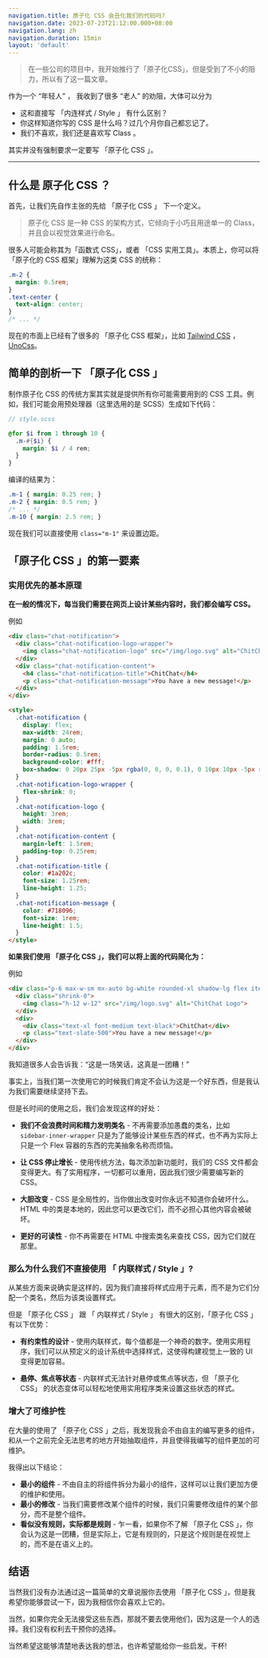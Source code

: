 ```yaml
---
navigation.title: 原子化 CSS 会丑化我们的代码吗?
navigation.date: 2023-07-23T21:12:00.000+08:00
navigation.lang: zh
navigation.duration: 15min
layout: 'default'
---
```


> 在一些公司的项目中，我开始推行了「原子化CSS」，但是受到了不小的阻力，所以有了这一篇文章。

作为一个 “年轻人” ， 我收到了很多 “老人” 的劝阻，大体可以分为

- 这和直接写 「内连样式 / Style 」 有什么区别？
- 你这样知道你写的 CSS 是什么吗？过几个月你自己都忘记了。
- 我们不喜欢，我们还是喜欢写 Class 。

其实并没有强制要求一定要写 「原子化 CSS 」。

---

## 什么是 原子化 CSS ？

首先，让我们先自作主张的先给 「原子化 CSS 」 下一个定义。

> 原子化 CSS 是一种 CSS 的架构方式，它倾向于小巧且用途单一的 Class，并且会以视觉效果进行命名。

很多人可能会称其为「函数式 CSS」，或者 「CSS 实用工具」。本质上，你可以将「原子化的 CSS 框架」理解为这类 CSS 的统称：

```css
.m-2 {
  margin: 0.5rem;
}
.text-center {
  text-align: center;
}
/* ... */
```

现在的市面上已经有了很多的 「原子化 CSS 框架」，比如 [Tailwind CSS](https://tailwindcss.com/) ，[UnoCss](https://unocss.dev/)。

## 简单的剖析一下 「原子化 CSS 」

制作原子化 CSS 的传统方案其实就是提供所有你可能需要用到的 CSS 工具。例如，我们可能会用预处理器（这里选用的是 SCSS）生成如下代码：

```scss
// style.scss

@for $i from 1 through 10 {
  .m-#{$i} {
    margin: $i / 4 rem;
  }
}
```

编译的结果为：

```css
.m-1 { margin: 0.25 rem; }
.m-2 { margin: 0.5 rem; }
/* ... */
.m-10 { margin: 2.5 rem; }
```

现在我们可以直接使用 `class="m-1"` 来设置边距。

## 「原子化 CSS 」的第一要素

### 实用优先的基本原理

**在一般的情况下，每当我们需要在网页上设计某些内容时，我们都会编写 CSS。**

例如

```html
<div class="chat-notification">
  <div class="chat-notification-logo-wrapper">
    <img class="chat-notification-logo" src="/img/logo.svg" alt="ChitChat Logo">
  </div>
  <div class="chat-notification-content">
    <h4 class="chat-notification-title">ChitChat</h4>
    <p class="chat-notification-message">You have a new message!</p>
  </div>
</div>

<style>
  .chat-notification {
    display: flex;
    max-width: 24rem;
    margin: 0 auto;
    padding: 1.5rem;
    border-radius: 0.5rem;
    background-color: #fff;
    box-shadow: 0 20px 25px -5px rgba(0, 0, 0, 0.1), 0 10px 10px -5px rgba(0, 0, 0, 0.04);
  }
  .chat-notification-logo-wrapper {
    flex-shrink: 0;
  }
  .chat-notification-logo {
    height: 3rem;
    width: 3rem;
  }
  .chat-notification-content {
    margin-left: 1.5rem;
    padding-top: 0.25rem;
  }
  .chat-notification-title {
    color: #1a202c;
    font-size: 1.25rem;
    line-height: 1.25;
  }
  .chat-notification-message {
    color: #718096;
    font-size: 1rem;
    line-height: 1.5;
  }
</style>
```

**如果我们使用 「原子化 CSS 」，我们可以将上面的代码简化为：**

例如

```html
<div class="p-6 max-w-sm mx-auto bg-white rounded-xl shadow-lg flex items-center space-x-4">
  <div class="shrink-0">
    <img class="h-12 w-12" src="/img/logo.svg" alt="ChitChat Logo">
  </div>
  <div>
    <div class="text-xl font-medium text-black">ChitChat</div>
    <p class="text-slate-500">You have a new message!</p>
  </div>
</div>
```

我知道很多人会告诉我：“这是一场笑话，这真是一团糟！”

事实上，当我们第一次使用它的时候我们肯定不会认为这是一个好东西，但是我认为我们需要继续坚持下去。

但是长时间的使用之后，我们会发现这样的好处：

- **我们不会浪费时间和精力发明类名** - 不再需要添加愚蠢的类名，比如 `sidebar-inner-wrapper` 只是为了能够设计某些东西的样式，也不再为实际上只是一个 Flex 容器的东西的完美抽象名称而烦恼。

- **让 CSS 停止增长** - 使用传统方法，每次添加新功能时，我们的 CSS 文件都会变得更大。有了实用程序，一切都可以重用，因此我们很少需要编写新的 CSS。

- **大胆改变** - CSS 是全局性的，当你做出改变时你永远不知道你会破坏什么。HTML 中的类是本地的，因此您可以更改它们，而不必担心其他内容会被破坏。

- **更好的可读性** - 你不再需要在 HTML 中搜索类名来查找 CSS，因为它们就在那里。

### 那么为什么我们不直接使用 「 内联样式 / Style 」?

从某些方面来说确实是这样的，因为我们直接将样式应用于元素，而不是为它们分配一个类名，然后为该类设置样式。

但是 「原子化 CSS 」 跟 「 内联样式 / Style 」 有很大的区别，「原子化 CSS 」 有以下优势：

- **有约束性的设计** - 使用内联样式，每个值都是一个神奇的数字。使用实用程序，我们可以从预定义的设计系统中选择样式，这使得构建视觉上一致的 UI 变得更加容易。

- **悬停、焦点等状态** - 内联样式无法针对悬停或焦点等状态，但 「原子化 CSS」 的状态变体可以轻松地使用实用程序类来设置这些状态的样式。

### 增大了可维护性

在大量的使用了 「原子化 CSS 」之后，我发现我会不由自主的编写更多的组件，和从一个之前完全无法思考的地方开始抽取组件，并且使得我编写的组件更加的可维护。

我得出以下结论：

- **最小的组件** - 不由自主的将组件拆分为最小的组件，这样可以让我们更加方便的维护和使用。
- **最小的修改** - 当我们需要修改某个组件的时候，我们只需要修改组件的某个部分，而不是整个组件。
- **看似没有规则，实际都是规则** - 乍一看，如果你不了解 「原子化 CSS 」，你会认为这是一团糟，但是实际上，它是有规则的，只是这个规则是在视觉上的，而不是在语义上的。

## 结语

当然我们没有办法通过这一篇简单的文章说服你去使用 「原子化 CSS 」，但是我希望你能够尝试一下，因为我相信你会喜欢上它的。

当然，如果你完全无法接受这些东西，那就不要去使用他们，因为这是一个人的选择。我们没有权利去干预你的选择。

当然希望这能够清楚地表达我的想法，也许希望能给你一些启发。干杯!
